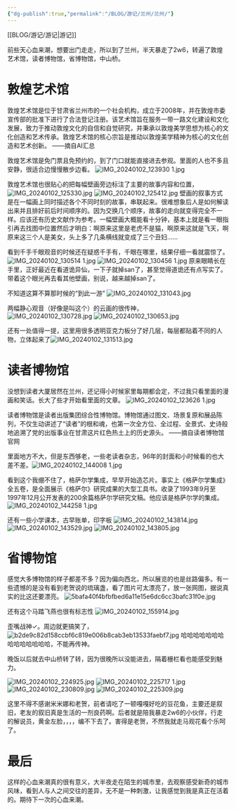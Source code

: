 ```yaml
---
{"dg-publish":true,"permalink":"/BLOG/游记/兰州/兰州/"}
---
```


[[BLOG/游记/游记\|游记]]

前些天心血来潮，想要出门走走，所以到了兰州，半天暴走了2w6，转遍了敦煌艺术馆，读者博物馆，省博物馆，中山桥。
# 敦煌艺术馆

敦煌艺术馆是位于甘肃省兰州市的一个社会机构，成立于2008年，并在敦煌市委宣传部的批准下进行了合法登记注册。该艺术馆旨在服务一带一路文化建设和文化发展，致力于推动敦煌文化的自信和自觉研究，并秉承以敦煌美学思想为核心的文化创造和艺术传承。敦煌艺术馆的核心宗旨是推动以敦煌美学精神为核心的文化创造和艺术创新。
——摘自AI汇总

敦煌艺术馆是免门票且免预约的，到了门口就能直接进去参观。里面的人也不多且安静，很适合边慢慢散步边看。
![IMG_20240102_123930 1.jpg](/img/user/BLOG/%E6%B8%B8%E8%AE%B0/%E5%85%B0%E5%B7%9E/IMG_20240102_123930%201.jpg)

敦煌艺术馆也很贴心的把每幅壁画旁边标注了主要的故事内容和位置，
![IMG_20240102_125330.jpg](/img/user/BLOG/%E6%B8%B8%E8%AE%B0/%E5%85%B0%E5%B7%9E/IMG_20240102_125330.jpg)
![IMG_20240102_125412.jpg](/img/user/BLOG/%E6%B8%B8%E8%AE%B0/%E5%85%B0%E5%B7%9E/IMG_20240102_125412.jpg)
壁画的叙事方式是在一幅画上同时描述各个不同时刻的故事，串联起来。很难想象后人是如何解读出来并且排好前后时间顺序的。因为交换几个顺序，故事的走向就变得完全不一样。应该还有历史文献作为参考。一幅壁画大概能看十分钟，基本上就是看一眼指引再去找图中位置然后才明白：啊原来这里是老虎不是猫，啊原来这就是飞天，啊原来这三个人是美女，头上多了几条横线就变成了三个丑妇……

看到千手千眼观音的时候还在疑惑千手有，千眼在哪里，结果仔细一看就震惊了。
![IMG_20240102_130514 1.jpg](/img/user/BLOG/%E6%B8%B8%E8%AE%B0/%E5%85%B0%E5%B7%9E/IMG_20240102_130514%201.jpg)
![IMG_20240102_130456 1.jpg](/img/user/BLOG/%E6%B8%B8%E8%AE%B0/%E5%85%B0%E5%B7%9E/IMG_20240102_130456%201.jpg)
原来眼睛长在手里，正好最近在看道诡异仙，一下子就掉san了，甚至觉得道诡还有点写实了。带着这个眼光再去看其他壁画，别说，越来越掉san了。

不知道这算不算那时候的“到此一游”
![IMG_20240102_131043.jpg](/img/user/BLOG/%E6%B8%B8%E8%AE%B0/%E5%85%B0%E5%B7%9E/IMG_20240102_131043.jpg)

两幅静心观音（好像是叫这个）的云画的很传神，
![IMG_20240102_130728.jpg](/img/user/BLOG/%E6%B8%B8%E8%AE%B0/%E5%85%B0%E5%B7%9E/IMG_20240102_130728.jpg)
![IMG_20240102_130653.jpg](/img/user/BLOG/%E6%B8%B8%E8%AE%B0/%E5%85%B0%E5%B7%9E/IMG_20240102_130653.jpg)

还有一处值得一提，这里用很多透明亚克力板分了好几层，每层都贴着不同的人物，立体起来了![IMG_20240102_131513.jpg](/img/user/BLOG/%E6%B8%B8%E8%AE%B0/%E5%85%B0%E5%B7%9E/IMG_20240102_131513.jpg)

# 读者博物馆
没想到读者大厦居然在兰州，还记得小时候家里每期都会定，不过我只看里面的漫画和笑话。长大了些才开始看里面的文章。
![IMG_20240102_123626 1.jpg](/img/user/BLOG/%E6%B8%B8%E8%AE%B0/%E5%85%B0%E5%B7%9E/IMG_20240102_123626%201.jpg)

读者博物馆是读者出版集团综合性博物馆。博物馆通过图文、场景复原和展品陈列，不仅生动讲述了“读者”的根和魂，也第一次全方位、全过程、全景式、史诗般地追溯了党的出版事业在甘肃这片红色热土上的历史源头。
——摘自读者博物馆官网

里面地方不大，但是东西够老，一些老读者杂志，96年的封面和小时候看的也大差不差。![IMG_20240102_144008 1.jpg](/img/user/BLOG/%E6%B8%B8%E8%AE%B0/%E5%85%B0%E5%B7%9E/IMG_20240102_144008%201.jpg)

看到这个我绷不住了，格萨尔学集成，早早开始造芯片。事实上《格萨尔学集成》全五卷，是全面展示《格萨尔》研究成果的大型工具书。收录了1993年9月至1997年12月公开发表的200余篇格萨尔学研究文稿。他应该是格萨尔学的集成。
![IMG_20240102_144258 1.jpg](/img/user/BLOG/%E6%B8%B8%E8%AE%B0/%E5%85%B0%E5%B7%9E/IMG_20240102_144258%201.jpg)

还有一些小学课本，古早账单，印字板
![IMG_20240102_143814.jpg](/img/user/BLOG/%E6%B8%B8%E8%AE%B0/%E5%85%B0%E5%B7%9E/IMG_20240102_143814.jpg)
![IMG_20240102_143529.jpg](/img/user/BLOG/%E6%B8%B8%E8%AE%B0/%E5%85%B0%E5%B7%9E/IMG_20240102_143529.jpg)
![IMG_20240102_143805.jpg](/img/user/BLOG/%E6%B8%B8%E8%AE%B0/%E5%85%B0%E5%B7%9E/IMG_20240102_143805.jpg)
# 省博物馆
感觉大多博物馆的样子都差不多？因为偏向西北，所以展览的也是丝路偏多。有一些遗憾的是没有看到老贺说的琉璃盏，看了图片可太漂亮了，放一张网图，据说真实的比这还要漂亮。
![5bafa40f4bfbfbed6a11e15e6dc6cc3bafc31f0e.jpg](/img/user/BLOG/%E6%B8%B8%E8%AE%B0/%E5%85%B0%E5%B7%9E/5bafa40f4bfbfbed6a11e15e6dc6cc3bafc31f0e.jpg)

还有这个马踏飞燕也很有标志性
![IMG_20240102_155914.jpg](/img/user/BLOG/%E6%B8%B8%E8%AE%B0/%E5%85%B0%E5%B7%9E/IMG_20240102_155914.jpg)

歪嘴战神✓。周边就更搞笑了，![b2de9c82d158ccbf6c819e006b8cab3eb13533faebf7.jpg](/img/user/BLOG/%E6%B8%B8%E8%AE%B0/%E5%85%B0%E5%B7%9E/b2de9c82d158ccbf6c819e006b8cab3eb13533faebf7.jpg)
哈哈哈哈哈哈哈哈哈哈哈哈哈哈，不能再传神。

晚饭以后就去中山桥转了转，因为很晚所以没能进去，隔着栅栏看也能感受到魅力。

![IMG_20240102_224925.jpg](/img/user/BLOG/%E6%B8%B8%E8%AE%B0/%E5%85%B0%E5%B7%9E/IMG_20240102_224925.jpg)
![IMG_20240102_225717 1.jpg](/img/user/BLOG/%E6%B8%B8%E8%AE%B0/%E5%85%B0%E5%B7%9E/IMG_20240102_225717%201.jpg)
![IMG_20240102_230809.jpg](/img/user/BLOG/%E6%B8%B8%E8%AE%B0/%E5%85%B0%E5%B7%9E/IMG_20240102_230809.jpg)
![IMG_20240102_225309.jpg](/img/user/BLOG/%E6%B8%B8%E8%AE%B0/%E5%85%B0%E5%B7%9E/IMG_20240102_225309.jpg)

这里不得不感谢米米娜和老贺，前者请吃了一顿嘎嘎好吃的豆花鱼，主要还是叙旧，老友的叙旧真是生活的一剂良药啊。后者就是陪我暴走2w6的小伙伴，行走的解说员，黄金左脸，，，，编不下去了。害得是老贺，不然我就走马观花看个乐呵了。

# 最后
这样的心血来潮真的很有意义，大半夜走在陌生的城市里，去观察感受新奇的城市风味，看到人与人之间交往的差异，无不是一种刺激，让我感觉到我是真正在活着的。期待下一次的心血来潮。